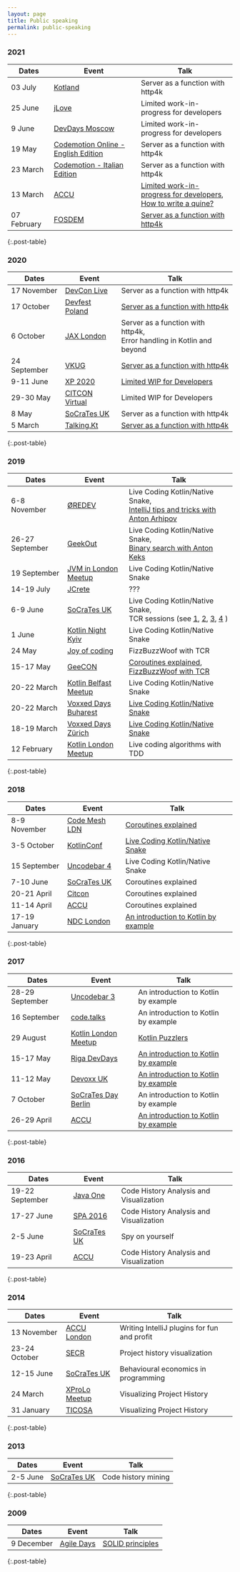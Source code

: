 ```yaml
---
layout: page
title: Public speaking
permalink: public-speaking
---
```


### 2021

| Dates | Event | Talk |
| --- | --- | --- |
| 03 July         | [Kotland](https://www.kotland.org) | Server as a function with http4k |
| 25 June         | [jLove](https://jlove.konfy.care) | Limited work-in-progress for developers |
| 9 June          | [DevDays Moscow](https://devdayscon.ru/Dmitry-Kandalov) | Limited work-in-progress for developers |
| 19 May          | [Codemotion Online - English Edition](https://events.codemotion.com/conferences/online/2021/online-tech-conference-spring/agenda) | Server as a function with http4k |
| 23 March        | [Codemotion - Italian Edition](https://events.codemotion.com/conferences/online/2021/online-tech-conference-italian-edition-spring) | Server as a function with http4k |
| 13 March        | [ACCU](https://flame.firebird.systems/archer-yates/ACCU2021/MyProgrammes#Programme.ItemPage.104.0) | [Limited work-in-progress for developers](https://www.youtube.com/watch?v=AWbgen9x6xs),<br/>[How to write a quine?](https://www.youtube.com/watch?v=wOZd5PnUCD8) |
| 07 February     | [FOSDEM](https://fosdem.org/2021) | [Server as a function with http4k](https://fosdem.org/2021/schedule/event/live_coding_with_http4k) |
{:.post-table}

### 2020

| Dates | Event | Talk |
| --- | --- | --- |
| 17 November     | [DevCon Live](https://www.dev-con.ro/agenda/3-web-mobile-week) | Server as a function with http4k | 
| 17 October      | [Devfest Poland](https://gdg.community.dev/events/details/google-gdg-warszawa-presents-devfest-poland-2020-with-gdg) | [Server as a function with http4k](https://www.youtube.com/watch?v=x325JPp1aSo&t=6345s) | 
| 6 October       | [JAX London](https://jaxlondon.com) | Server as a function with http4k,<br/>Error handling in Kotlin and beyond | 
| 24 September    | [VKUG](https://www.meetup.com/Virtual-Kotlin-User-Group/events/269998087) | [Server as a function with http4k](https://www.youtube.com/watch?v=GVU5VWGTJgc) | 
| 9-11 June       | [XP 2020](https://www.agilealliance.org/xp2020) | [Limited WIP for Developers](https://www.agilealliance.org/xp2020/xp-2020-online-program/industry-and-practice-abstracts/#Kandalov) | 
| 29-30 May       | [CITCON Virtual](https://citconf.com/virtual2020) | Limited WIP for Developers | 
| 8 May           | [SoCraTes UK](https://www.eventbrite.co.uk/e/socrates-uk-2020-digital-spring-tickets-101979310864) | Server as a function with http4k | 
| 5 March         | [Talking.Kt](https://talkingkt.fr) | [Server as a function with http4k](https://www.youtube.com/watch?v=vsueRJCJuLI) | 
{:.post-table}

### 2019

| Dates | Event | Talk |
| --- | --- | --- |
| 6-8 November    | [ØREDEV](https://oredev.org) | Live Coding Kotlin/Native Snake,<br/>[IntelliJ tips and tricks with Anton Arhipov](https://www.youtube.com/watch?v=u6l1B770qHo) | 
| 26-27 September | [GeekOut](https://2019.geekout.ee) | Live Coding Kotlin/Native Snake,<br/>[Binary search with Anton Keks](https://www.youtube.com/watch?v=_n1M8G5ifKo) |
| 19 September    | [JVM in London Meetup](https://www.meetup.com/JVM-in-London/events/264157116) | Live Coding Kotlin/Native Snake | 
| 14-19 July      | [JCrete](http://www.jcrete.org/) | ??? | 
| 6-9 June        | [SoCraTes UK](https://socratesuk.org) | Live Coding Kotlin/Native Snake,<br/>TCR sessions (see [1](https://www.youtube.com/watch?v=tmRRlzPWyYA), [2](https://www.youtube.com/watch?v=H0z_NhQIOHQ), [3](https://www.youtube.com/watch?v=wDhBNl_a0ww), [4](https://www.youtube.com/watch?v=JkMnqrML8dk) ) | 
| 1 June          | [Kotlin Night Kyiv](http://knightkyiv.com) | Live Coding Kotlin/Native Snake | 
| 24 May          | [Joy of coding](https://joyofcoding.org) | FizzBuzzWoof with TCR | 
| 15-17 May       | [GeeCON](https://2019.geecon.org/) | [Coroutines explained](https://www.youtube.com/watch?v=ZOcJXRcqIQE), [FizzBuzzWoof with TCR](https://www.youtube.com/watch?v=BiHO0sIG_ZM) | 
| 20-22 March     | [Kotlin Belfast Meetup](https://www.meetup.com/kotlin-belfast/events/259063462/) | Live Coding Kotlin/Native Snake | 
| 20-22 March     | [Voxxed Days Buharest](https://romania.voxxeddays.com/bucharest/) | [Live Coding Kotlin/Native Snake](https://www.youtube.com/watch?v=OxtxyhDwmdw) | 
| 18-19 March     | [Voxxed Days Zürich](https://voxxeddays.com/zurich) | [Live Coding Kotlin/Native Snake](https://www.youtube.com/watch?v=dpapcHqXkKs) | 
| 12 February     | [Kotlin London Meetup](https://www.meetup.com/kotlin-london/events/258399375/) | Live coding algorithms with TDD |
{:.post-table}

### 2018

| Dates | Event | Talk |
| --- | --- | --- |
| 8-9 November  | [Code Mesh LDN](https://codesync.global/conferences/code-mesh-2018/) | [Coroutines explained](https://www.youtube.com/watch?v=dWBsdh0BndM) |
| 3-5 October   | [KotlinConf](https://kotlinconf.com) | [Live Coding Kotlin/Native Snake](https://www.youtube.com/watch?v=U-gdJQeOVAk) |
| 15 September  | [Uncodebar 4](https://codebar.io/events/uncodebar-4) | Live Coding Kotlin/Native Snake |
| 7-10 June     | [SoCraTes UK](http://socratesuk.org) | Coroutines explained |
| 20-21 April   | [Citcon](https://www.citconf.com/vienna2018) | Coroutines explained |
| 11-14 April   | [ACCU](https://accu.org/conf-main/main) | Coroutines explained |
| 17-19 January | [NDC London](https://ndc-london.com) | [An introduction to Kotlin by example](https://www.youtube.com/watch?v=6k7az23iZME) | 
{:.post-table}

### 2017

| Dates | Event | Talk |
| --- | --- | --- |
| 28-29 September | [Uncodebar 3](https://codebar.io/events/uncodebar-3) | An introduction to Kotlin by example |
| 16 September    | [code.talks](https://www.codetalks.de) | An introduction to Kotlin by example |
| 29 August       | [Kotlin London Meetup](https://www.meetup.com/kotlin-london/events/241918493/) | [Kotlin Puzzlers](https://github.com/dkandalov/kotlin-puzzlers) |
| 15-17 May       | [Riga DevDays](https://rigadevdays.lv/) | [An introduction to Kotlin by example](https://www.youtube.com/watch?v=k1QUKaDMiYU) |
| 11-12 May       | [Devoxx UK](http://www.devoxx.co.uk) | [An introduction to Kotlin by example](https://www.youtube.com/watch?v=pjC8C1xid3k) |
| 7 October       | [SoCraTes Day Berlin](https://www.meetup.com/Software-Craftsmanship-Berlin/events/241973901/) | An introduction to Kotlin by example |
| 26-29 April     | [ACCU](https://accu.org/conf-main/main) | [An introduction to Kotlin by example](https://www.youtube.com/watch?v=uZqo21geUa0) | 
{:.post-table}

### 2016

| Dates | Event | Talk |
| --- | --- | --- |
| 19-22 September | [Java One](https://en.wikipedia.org/wiki/JavaOne) | Code History Analysis and Visualization |
| 17-27 June      | [SPA 2016](https://spaconference.org/spa2016) | Code History Analysis and Visualization |
| 2-5 June        | [SoCraTes UK](http://socratesuk.org) | Spy on yourself |
| 19-23 April     | [ACCU](https://accu.org/index.php/conferences/accu_conference_2016) | Code History Analysis and Visualization |
{:.post-table}

### 2014

| Dates | Event | Talk |
| --- | --- | --- |
| 13 November   | [ACCU London](https://www.meetup.com/ACCULondon/events/209671672) | Writing IntelliJ plugins for fun and profit |
| 23-24 October | [SECR](http://2014.secrus.org/lang/en) | Project history visualization |
| 12-15 June    | [SoCraTes UK](http://socratesuk.org) | Behavioural economics in programming |
| 24 March      | [XProLo Meetup](https://www.meetup.com/Extreme-Programmers-London/events/167057442) | Visualizing Project History |
| 31 January    | [TICOSA](http://www.ticosa.org) | Visualizing Project History |
{:.post-table}

### 2013

| Dates | Event | Talk |
| --- | --- | --- |
| 2-5 June        | [SoCraTes UK](http://socratesuk.org) | Code history mining |
{:.post-table}

### 2009

| Dates | Event | Talk |
| --- | --- | --- |
| 9 December | [Agile Days](http://2009.agiledays.ru) | [SOLID principles](https://www.youtube.com/watch?v=av9ykUpscyk) |
{:.post-table}

